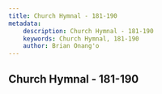```yaml
---
title: Church Hymnal - 181-190
metadata:
    description: Church Hymnal - 181-190
    keywords: Church Hymnal, 181-190
    author: Brian Onang'o
---
```



## Church Hymnal - 181-190
  